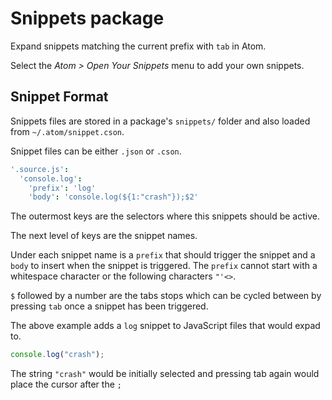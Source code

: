 # Snippets package

Expand snippets matching the current prefix with `tab` in Atom.

Select the _Atom > Open Your Snippets_ menu to add your own snippets.

## Snippet Format

Snippets files are stored in a package's `snippets/` folder and also loaded
from `~/.atom/snippet.cson`.

Snippet files can be either `.json` or `.cson`.

```coffee
'.source.js':
  'console.log':
    'prefix': 'log'
    'body': 'console.log(${1:"crash"});$2'
```

The outermost keys are the selectors where this snippets should be active.

The next level of keys are the snippet names.

Under each snippet name is a `prefix` that should trigger the snippet and a
`body` to insert when the snippet is triggered. The `prefix` cannot start with
a whitespace character or the following characters `"'<>`.

`$` followed by a number are the tabs stops which can be cycled between by
pressing `tab` once a snippet has been triggered.

The above example adds a `log` snippet to JavaScript files that would expad
to.

```js
console.log("crash");
```

The string `"crash"` would be initially selected and pressing tab again would
place the cursor after the `;`
